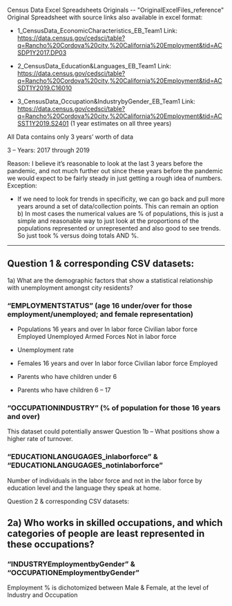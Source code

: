 
Census Data Excel Spreadsheets Originals -- "OriginalExcelFiles_reference" 
Original Spreadsheet with source links also available in excel format:

- 1_CensusData_EconomicCharacteristics_EB_Team1
Link: https://data.census.gov/cedsci/table?q=Rancho%20Cordova%20city,%20California%20Employment&tid=ACSDP1Y2017.DP03

- 2_CensusData_Education&Languages_EB_Team1
Link: https://data.census.gov/cedsci/table?q=Rancho%20Cordova%20city,%20California%20Employment&tid=ACSDT1Y2019.C16010

- 3_CensusData_Occupation&IndustrybyGender_EB_Team1
Link: https://data.census.gov/cedsci/table?q=Rancho%20Cordova%20city,%20California%20Employment&tid=ACSST1Y2019.S2401 (1 year estimates on all three years)

All Data contains only 3 years’ worth of data 

3 – Years: 2017 through 2019

Reason:  I believe it’s reasonable to look at the last 3 years before the pandemic, and not much further out since these years before the pandemic we would expect to be fairly steady in just getting a rough idea of numbers.  
Exception:

-	If we need to look for trends in specificity, we can go back and pull more years around a set of data/collection points.  This can remain an option
b) In most cases the numerical values are % of populations, this is just a simple and reasonable way to just look at the proportions of the populations represented or unrepresented and also good to see trends.  So just took % versus doing totals AND %.

------------------------------------------------------------------------------------------------------------------------------------------

## Question 1 & corresponding CSV datasets:

1a) What are the demographic factors that show a statistical relationship with unemployment amongst city residents? 

### “EMPLOYMENTSTATUS”  (age 16 under/over for those employment/unemployed; and female representation)

-	Populations 16 years and over
In labor force
Civilian labor force
Employed
Unemployed
Armed Forces
Not in labor force

-	Unemployment rate
-	Females 16 years and over
In labor force
Civilian labor force
Employed

-	Parents who have children under 6
-	Parents who have children 6 – 17

### “OCCUPATIONINDUSTRY” (% of population for those 16 years and over)

This dataset could potentially answer Question 1b – What positions show a higher rate of turnover.

### “EDUCATIONLANGUGAGES_inlaborforce” & “EDUCATIONLANGUGAGES_notinlaborforce” 

Number of individuals in the labor force and not in the labor force by education level and the language they speak at home.

Question 2 & corresponding CSV datasets:

## 2a) Who works in skilled occupations, and which categories of people are least represented in these occupations? 

### “INDUSTRYEmploymentbyGender” & “OCCUPATIONEmploymentbyGender”

Employment % is dichotomized between Male & Female, at the level of Industry and Occupation
